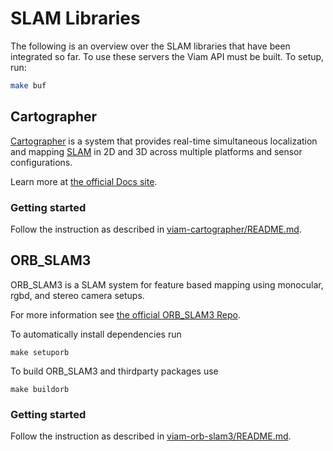 # SLAM Libraries

The following is an overview over the SLAM libraries that have been integrated so far. To use these servers the Viam API must be built.
To setup, run:

```bash
make buf
```

## Cartographer
[Cartographer](https://github.com/cartographer-project/cartographer) is a system that provides real-time simultaneous localization
and mapping [SLAM](https://en.wikipedia.org/wiki/Simultaneous_localization_and_mapping) in 2D and 3D across multiple platforms and sensor
configurations.

Learn more at [the official Docs site](https://google-cartographer.readthedocs.io).

### Getting started
Follow the instruction as described in [viam-cartographer/README.md](./viam-cartographer/README.md).

## ORB_SLAM3
ORB_SLAM3 is a SLAM system for feature based mapping using monocular, rgbd, and stereo camera setups.

For more information see [the official ORB_SLAM3 Repo](https://github.com/UZ-SLAMLab/ORB_SLAM3).

To automatically install dependencies run
```
make setuporb
```

To build ORB_SLAM3 and thirdparty packages use
```
make buildorb
```

### Getting started
Follow the instruction as described in [viam-orb-slam3/README.md](./viam-orb-slam3/README.md).

